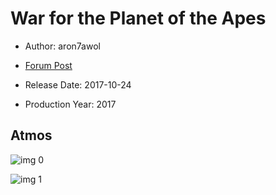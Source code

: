 # War for the Planet of the Apes

* Author: aron7awol

* [Forum Post](https://www.avsforum.com/threads/bass-eq-for-filtered-movies.2995212/post-57688608)

* Release Date: 2017-10-24
* Production Year: 2017

## Atmos

![img 0](https://i.imgur.com/R3wDV26.jpg)

![img 1](https://i.imgur.com/S0pzCEd.jpg)

